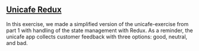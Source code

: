 [Unicafe Redux](https://fullstackopen.com/en/part6/flux_architecture_and_redux#exercises-6-1-6-2)
---
In this exercise, we made a simplified version of the unicafe-exercise from part 1 with handling of the state management with Redux. As a reminder, the unicafe app collects customer feedback with three options: good, neutral, and bad.